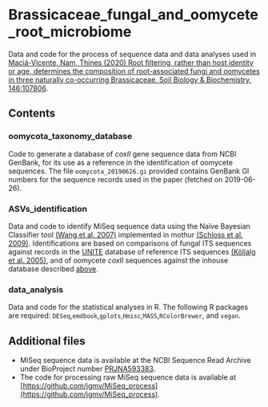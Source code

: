 # Brassicaceae_fungal_and_oomycete_root_microbiome
Data and code for the process of sequence data and data analyses used in [Maciá-Vicente, Nam, Thines (2020) Root filtering, rather than host identity or age, determines the composition of root-associated fungi and oomycetes in three naturally co-occurring Brassicaceae. Soil Biology & Biochemistry, 146:107806](https://doi.org/10.1016/j.soilbio.2020.107806).

## Contents
### oomycota_taxonomy_database
Code to generate a database of *coxII* gene sequence data from NCBI GenBank, for its use as a reference in the identification of oomycete sequences. The file `oomycota_20190626.gi` provided contains GenBank GI numbers for the sequence records used in the paper (fetched on 2019-06-26).

### ASVs_identification
Data and code to identify MiSeq sequence data using the Naïve Bayesian Classifier tool [(Wang et al. 2007)](https://doi.org/10.1128/AEM.00062-07) implemented in mothur [(Schloss et al. 2009)](https://doi.org/10.1128/AEM.01541-09). Identifications are based on comparisons of fungal ITS sequences against records in the [UNITE](https://unite.ut.ee/) database of reference ITS sequences [(Kõljalg et al. 2005)](https://doi.org/10.1111/j.1469-8137.2005.01376.x), and of oomycete *coxII* sequences against the inhouse database described [above](https://github.com/jgmv/Brassicaceae_fungal_and_oomycete_root_microbiome/tree/master/oomycota_taxonomy_database).

### data_analysis
Data and code for the statistical analyses in R. The following R packages are required: `DESeq`,`emdbook`,`gplots`,`Hmisc`,`MASS`,`RColorBrewer`, and `vegan`.

## Additional files
* MiSeq sequence data is available at the NCBI Sequence Read Archive under BioProject number [PRJNA593383](https://www.ncbi.nlm.nih.gov/bioproject/593383).
* The code for processing raw MiSeq sequence data is available at [https://github.com/jgmv/MiSeq_process](https://github.com/jgmv/MiSeq_process).
